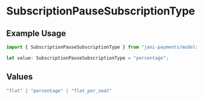 # SubscriptionPauseSubscriptionType

## Example Usage

```typescript
import { SubscriptionPauseSubscriptionType } from "jani-payments/models/operations";

let value: SubscriptionPauseSubscriptionType = "percentage";
```

## Values

```typescript
"flat" | "percentage" | "flat_per_seat"
```